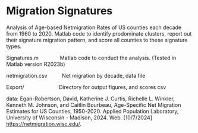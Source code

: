 # Migration Signatures

Analysis of Age-based Netmigration Rates of US counties each decade from 1960 to 2020. Matlab code to identify prodominate clusters, report out their signature migration pattern, and score all counties to these signature types.

Signatures.m &emsp; &emsp; &emsp; Matlab code to conduct the analysis. (Tested in Matlab version R2023b)

netmigration.csv &emsp; &emsp; Net migration by decade, data file

Export/ &emsp; &emsp; &emsp; &emsp; &emsp; Directory for output figures, and scores csv


data:
Egan-Robertson, David, Katherine J. Curtis, Richelle L. Winkler, Kenneth M. Johnson, and Caitlin Bourbeau, Age-Specific Net Migration Estimates for US Counties, 1950-2020. Applied Population Laboratory, University of Wisconsin - Madison, 2024. Web. [10/7/2024] https://netmigration.wisc.edu/. 
